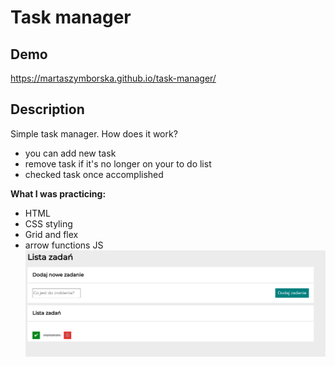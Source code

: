 # Task manager
## Demo
https://martaszymborska.github.io/task-manager/
## Description
Simple task manager. How does it work?
- you can add new task
- remove task if it's no longer on your to do list
- checked task once accomplished

**What I was practicing:**
- HTML
- CSS styling 
- Grid and flex
- arrow functions JS
![screen](images/screen.png)
